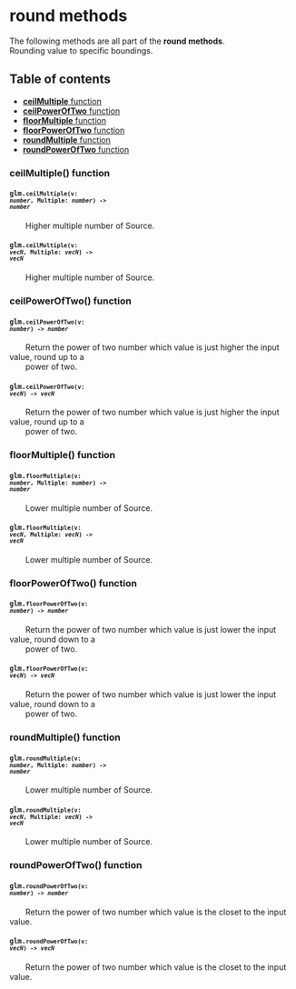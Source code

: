 [//]: # (generated using SlashBack 0.2.0)

  
# round methods  
The following methods are all part of the **round methods**\.  
Rounding value to specific boundings\.  
## Table of contents  
  
* [**ceilMultiple** function](#ceilmultiple-function)  
* [**ceilPowerOfTwo** function](#ceilpoweroftwo-function)  
* [**floorMultiple** function](#floormultiple-function)  
* [**floorPowerOfTwo** function](#floorpoweroftwo-function)  
* [**roundMultiple** function](#roundmultiple-function)  
* [**roundPowerOfTwo** function](#roundpoweroftwo-function)  
  
### ceilMultiple\(\) function  
#### <code>glm.<code>**ceilMultiple**(**v**: *number*, **Multiple**: *number*) -\> *number*</code></code>  
&emsp;&emsp;Higher multiple number of Source\.  
  
#### <code>glm.<code>**ceilMultiple**(**v**: *vecN*, **Multiple**: *vecN*) -\> *vecN*</code></code>  
&emsp;&emsp;Higher multiple number of Source\.  
  
### ceilPowerOfTwo\(\) function  
#### <code>glm.<code>**ceilPowerOfTwo**(**v**: *number*) -\> *number*</code></code>  
&emsp;&emsp;Return the power of two number which value is just higher the input value, round up to a  
&emsp;&emsp;power of two\.  
  
#### <code>glm.<code>**ceilPowerOfTwo**(**v**: *vecN*) -\> *vecN*</code></code>  
&emsp;&emsp;Return the power of two number which value is just higher the input value, round up to a  
&emsp;&emsp;power of two\.  
  
### floorMultiple\(\) function  
#### <code>glm.<code>**floorMultiple**(**v**: *number*, **Multiple**: *number*) -\> *number*</code></code>  
&emsp;&emsp;Lower multiple number of Source\.  
  
#### <code>glm.<code>**floorMultiple**(**v**: *vecN*, **Multiple**: *vecN*) -\> *vecN*</code></code>  
&emsp;&emsp;Lower multiple number of Source\.  
  
### floorPowerOfTwo\(\) function  
#### <code>glm.<code>**floorPowerOfTwo**(**v**: *number*) -\> *number*</code></code>  
&emsp;&emsp;Return the power of two number which value is just lower the input value, round down to a  
&emsp;&emsp;power of two\.  
  
#### <code>glm.<code>**floorPowerOfTwo**(**v**: *vecN*) -\> *vecN*</code></code>  
&emsp;&emsp;Return the power of two number which value is just lower the input value, round down to a  
&emsp;&emsp;power of two\.  
  
### roundMultiple\(\) function  
#### <code>glm.<code>**roundMultiple**(**v**: *number*, **Multiple**: *number*) -\> *number*</code></code>  
&emsp;&emsp;Lower multiple number of Source\.  
  
#### <code>glm.<code>**roundMultiple**(**v**: *vecN*, **Multiple**: *vecN*) -\> *vecN*</code></code>  
&emsp;&emsp;Lower multiple number of Source\.  
  
### roundPowerOfTwo\(\) function  
#### <code>glm.<code>**roundPowerOfTwo**(**v**: *number*) -\> *number*</code></code>  
&emsp;&emsp;Return the power of two number which value is the closet to the input value\.  
  
#### <code>glm.<code>**roundPowerOfTwo**(**v**: *vecN*) -\> *vecN*</code></code>  
&emsp;&emsp;Return the power of two number which value is the closet to the input value\.  
  
